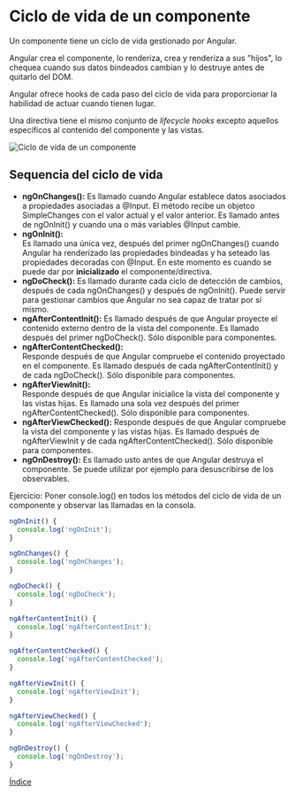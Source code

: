 # Ciclo de vida de un componente

Un componente tiene un ciclo de vida gestionado por Angular.

Angular crea el componente, lo renderiza, crea y renderiza a sus "hijos", lo chequea cuando sus datos bindeados cambian y lo destruye antes de quitarlo del DOM.

Angular ofrece hooks de cada paso del ciclo de vida para proporcionar la habilidad de actuar cuando tienen lugar.

Una directiva tiene el mismo conjunto de *lifecycle hooks* excepto aquellos específicos al contenido del componente y las vistas.

![Ciclo de vida de un componente](img/lifecycle.png "Ciclo de vida de un componente")

## Sequencia del ciclo de vida

- **ngOnChanges():** 
Es llamado cuando Angular establece datos asociados a propiedades asociadas a @Input. El método recibe un objetco SimpleChanges con el valor actual y el valor anterior.
Es llamado antes de ngOnInit() y cuando una o más variables @Input cambie.
- **ngOnInit():**	
Es llamado una única vez, después del primer ngOnChanges() cuando Angular ha renderizado las propiedades bindeadas y ha seteado las propiedades decoradas con @Input. En este momento es cuando se puede dar por **inicializado** el componente/directiva.
- **ngDoCheck():**
Es llamado durante cada ciclo de detección de cambios, después de cada ngOnChanges() y después de ngOnInit(). Puede servir para gestionar cambios que Angular no sea capaz de tratar por sí mismo.
- **ngAfterContentInit():**
Es llamado después de que Angular proyecte el contenido externo dentro de la vista del componente. Es llamado después del primer ngDoCheck().
Sólo disponible para componentes.
- **ngAfterContentChecked():**	
Responde después de que Angular compruebe el contenido proyectado en el componente.
Es llamado después de cada  ngAfterContentInit() y de cada ngDoCheck().
Sólo disponible para componentes.
- **ngAfterViewInit():**	
Responde después de que Angular inicialice la vista del componente y las vistas hijas.
Es llamado una sola vez después del primer ngAfterContentChecked().
Sólo disponible para componentes.
- **ngAfterViewChecked():**	
Responde después de que Angular compruebe la vista del componente y las vistas hijas.
Es llamado después de ngAfterViewInit y de cada ngAfterContentChecked().
Sólo disponible para componentes.
- **ngOnDestroy():**
Es llamado usto antes de que Angular destruya el componente. Se puede utilizar por ejemplo para desuscribirse de los observables.


Ejercicio: Poner console.log() en todos los métodos del ciclo de vida de un componente y observar las llamadas en la consola.

```ts
ngOnInit() {
  console.log('ngOnInit');
}

ngOnChanges() {
  console.log('ngOnChanges');
}

ngDoCheck() {
  console.log('ngDoCheck');
}

ngAfterContentInit() {
  console.log('ngAfterContentInit');
}

ngAfterContentChecked() {
  console.log('ngAfterContentChecked');
}

ngAfterViewInit() {
  console.log('ngAfterViewInit');
}

ngAfterViewChecked() {
  console.log('ngAfterViewChecked');
}

ngOnDestroy() {
  console.log('ngOnDestroy');
}
```


[Índice](index.md)
